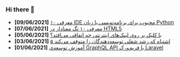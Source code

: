### Hi there 👋

<!-- posts -->
* **[09/06/2021]** [معرفی ۱۰ IDE محبوب برای برنامه‌نویسی با زبان Python](https://liara.ir/blog/%d9%85%d8%b9%d8%b1%d9%81%db%8c-%db%b1%db%b0-ide-%d9%85%d8%ad%d8%a8%d9%88%d8%a8-%d8%a8%d8%b1%d8%a7%db%8c-%d8%a8%d8%b1%d9%86%d8%a7%d9%85%d9%87%e2%80%8c%d9%86%d9%88%db%8c%d8%b3%db%8c-%d8%a8%d8%a7-%d8%b2/ "معرفی ۱۰ IDE محبوب برای برنامه‌نویسی با زبان Python")
* **[07/06/2021]** [معرفی ۱۰ تگ معنادار در HTML5](https://liara.ir/blog/%d9%85%d8%b9%d8%b1%d9%81%db%8c-%db%b1%db%b0-%d8%aa%da%af-%d9%85%d8%b9%d9%86%d8%a7%d8%af%d8%a7%d8%b1-%d8%af%d8%b1-html5/ "معرفی ۱۰ تگ معنادار در HTML5")
* **[05/06/2021]** [با کلیک بر روی لینک‌های اینترنتی چه اتفاقی می‌افتد؟](https://liara.ir/blog/%d8%a8%d8%a7-%da%a9%d9%84%db%8c%da%a9-%d8%a8%d8%b1-%d8%b1%d9%88%db%8c-%d9%84%db%8c%d9%86%da%a9%e2%80%8c%d9%87%d8%a7%db%8c-%d8%a7%db%8c%d9%86%d8%aa%d8%b1%d9%86%d8%aa%db%8c-%da%86%d9%87-%d8%a7%d8%aa/ "با کلیک بر روی لینک‌های اینترنتی چه اتفاقی می‌افتد؟")
* **[03/06/2021]** [۵ اشتباه که رشد شغلی توسعه‌دهندگان را متوقف می‌کند](https://liara.ir/blog/%db%b5-%d8%a7%d8%b4%d8%aa%d8%a8%d8%a7%d9%87-%da%a9%d9%87-%d8%b1%d8%b4%d8%af-%d8%b4%d8%ba%d9%84%db%8c-%d8%aa%d9%88%d8%b3%d8%b9%d9%87%e2%80%8c%d8%af%d9%87%d9%86%d8%af%da%af%d8%a7%d9%86-%d8%b1%d8%a7/ "۵ اشتباه که رشد شغلی توسعه‌دهندگان را متوقف می‌کند")
* **[01/06/2021]** [آموزش توسعه‌ی GraphQL API با فریم‌ورک Laravel](https://liara.ir/blog/%d8%a2%d9%85%d9%88%d8%b2%d8%b4-%d8%aa%d9%88%d8%b3%d8%b9%d9%87%e2%80%8c%db%8c-graphql-api-%d8%a8%d8%a7-%d9%81%d8%b1%db%8c%d9%85%e2%80%8c%d9%88%d8%b1%da%a9-laravel/ "آموزش توسعه‌ی GraphQL API با فریم‌ورک Laravel")<!-- /posts -->
